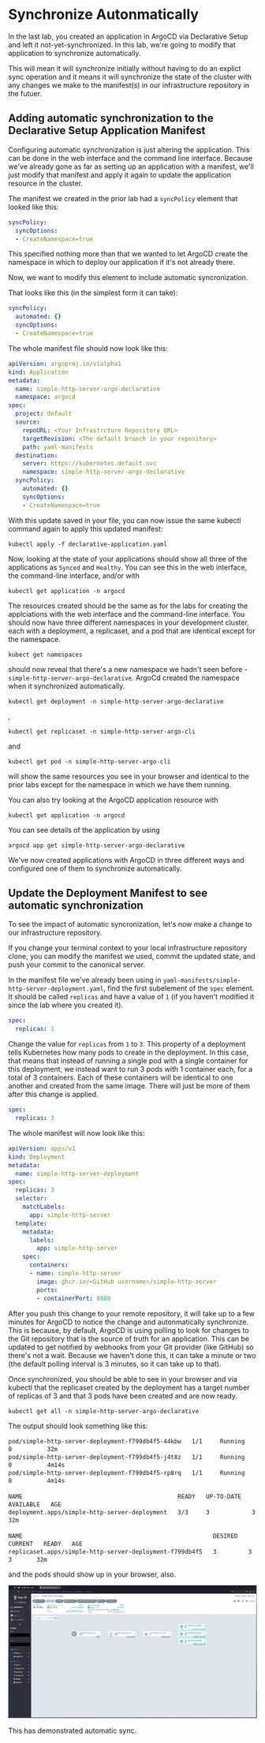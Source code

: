 # Synchronize Autonmatically

In the last lab, you created an application in ArgoCD via Declarative Setup and left it not-yet-synchronized. In this lab, we're going to modify that application to synchronize automatically.

This will mean it will synchronize initially without having to do an explict sync operation and it means it will synchronize the state of the cluster with any changes we make to the manifest(s) in our infrastructure repository in the futuer.

## Adding automatic synchronization to the Declarative Setup Application Manifest

Configuring automatic synchronization is just altering the application. This can be done in the web interface and the command line interface. Because we've already gone as far as setting up an application with a manifest, we'll just modify that manifest and apply it again to update the application resource in the cluster.

The manifest we created in the prior lab had a `syncPolicy` element that looked like this:

``` yaml
syncPolicy:
  syncOptions:
  - CreateNamespace=true
```

This specified nothing more than that we wanted to let ArgoCD create the namespace in which to deploy our application if it's not already there.

Now, we want to modify this element to include automatic syncronization.

That looks like this (in the simplest form it can take):

``` yaml
syncPolicy:
  automated: {}
  syncOptions:
  - CreateNamespace=true
```

The whole manifest file should now look like this:

``` yaml
apiVersion: argoproj.io/v1alpha1
kind: Application
metadata:
  name: simple-http-server-argo-declarative
  namespace: argocd
spec:
  project: default
  source:
    repoURL: <Your Infrastrcture Repository URL>
    targetRevision: <The default branch in your repository>
    path: yaml-manifests
  destination:
    server: https://kubernetes.default.svc
    namespace: simple-http-server-argo-declarative
  syncPolicy:
    automated: {}
    syncOptions:
    - CreateNamespace=true
```

With this update saved in your file, you can now issue the same kubectl command again to apply this updated manifest:

```
kubectl apply -f declarative-application.yaml
```

Now, looking at the state of your applications should show all three of the applications as `Synced` and `Healthy`. You can see this in the web interface, the command-line interface, and/or with

```
kubectl get application -n argocd
```

The resources created should be the same as for the labs for creating the applciations with the web interface and the command-line interface. You should now have three different namespaces in your development cluster, each with a deployment, a replicaset, and a pod that are identical except for the namespace.

```
kubect get namespaces
```

should now reveal that there's a new namespace we hadn't seen before - `simple-http-server-argo-declarative`. ArgoCd created the namespace when it synchronized automatically.

```
kubectl get deployment -n simple-http-server-argo-declarative
```

, 

```
kubectl get replicaset -n simple-http-server-argo-cli
```

and

```
kubectl get pod -n simple-http-server-argo-cli
```

will show the same resources you see in your browser and identical to the prior labs except for the namespace in which we have them running.

You can also try looking at the ArgoCD application resource with

```
kubectl get application -n argocd
```

You can see details of the application by using

```
argocd app get simple-http-server-argo-declarative
```

We've now created applications with ArgoCD in three different ways and configured one of them to synchronize automatically. 

## Update the Deployment Manifest to see automatic synchronization

To see the impact of automatic syncronization, let's now make a change to our infrastructure repository.

If you change your terminal context to your local infrastructure repository clone, you can modify the manifest we used, commit the updated state, and push your commit to the canonical server.

In the manifest file we've already been using in `yaml-manifests/simple-http-server-deployment.yaml`, find the first subelement of the `spec` element. It should be called `replicas` and have a value of `1` (if you haven't modified it since the lab where you created it).

``` yaml
spec:
  replicas: 1
```

Change the value for `replicas` from `1` to `3`. This property of a deployment tells Kubernetes how many pods to create in the deployment. In this case, that means that instead of running a single pod with a single container for this deployment, we instead want to run 3 pods with 1 container each, for a total of 3 containers. Each of these containers will be identical to one another and created from the same image. There will just be more of them after this change is applied.

``` yaml
spec:
  replicas: 3
```

The whole manifest will now look like this:

``` yaml
apiVersion: apps/v1
kind: Deployment
metadata:
  name: simple-http-server-deployment
spec:
  replicas: 3
  selector:
    matchLabels:
      app: simple-http-server
  template:
    metadata:
      labels:
        app: simple-http-server
    spec:
      containers:
      - name: simple-http-server
        image: ghcr.io/<GitHub username>/simple-http-server
        ports:
        - containerPort: 8080
```

After you push this change to your remote repository, it will take up to a few minutes for ArgoCD to notice the change and autonmatically synchronize. This is because, by default, ArgoCD is using polling to look for changes to the Git repository that is the source of truth for an application. This can be updated to get notified by webhooks from your Git provider (like GitHub) so there's not a wait. Because we haven't done this, it can take a minute or two (the default polling interval is 3 minutes, so it can take up to that).

Once synchronized, you should be able to see in your browser and via kubectl that the replicaset created by the deployment has a target number of replicas of 3 and that 3 pods have been created and are now ready.

```
kubectl get all -n simple-http-server-argo-declarative
```

The output should look something like this:

```
pod/simple-http-server-deployment-f799db4f5-44kbw   1/1     Running   0          32m
pod/simple-http-server-deployment-f799db4f5-j4t8z   1/1     Running   0          4m14s
pod/simple-http-server-deployment-f799db4f5-rp8rq   1/1     Running   0          4m14s

NAME                                            READY   UP-TO-DATE   AVAILABLE   AGE
deployment.apps/simple-http-server-deployment   3/3     3            3           32m

NAME                                                      DESIRED   CURRENT   READY   AGE
replicaset.apps/simple-http-server-deployment-f799db4f5   3         3         3       32m
```

and the pods should show up in your browser, also.

![](images/argo-application-synched-more-replicas.png)

This has demonstrated automatic sync.
